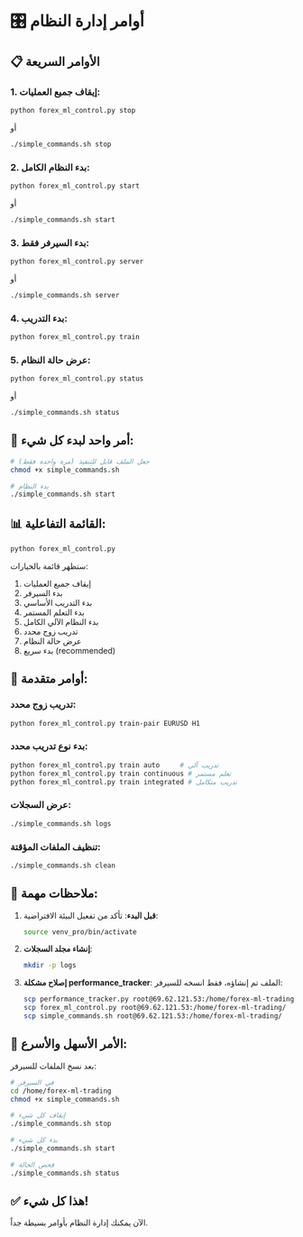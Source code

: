 # 🎛️ أوامر إدارة النظام

## 📋 الأوامر السريعة

### 1. إيقاف جميع العمليات:
```bash
python forex_ml_control.py stop
```
أو
```bash
./simple_commands.sh stop
```

### 2. بدء النظام الكامل:
```bash
python forex_ml_control.py start
```
أو
```bash
./simple_commands.sh start
```

### 3. بدء السيرفر فقط:
```bash
python forex_ml_control.py server
```
أو
```bash
./simple_commands.sh server
```

### 4. بدء التدريب:
```bash
python forex_ml_control.py train
```

### 5. عرض حالة النظام:
```bash
python forex_ml_control.py status
```
أو
```bash
./simple_commands.sh status
```

## 🚀 أمر واحد لبدء كل شيء:
```bash
# جعل الملف قابل للتنفيذ (مرة واحدة فقط)
chmod +x simple_commands.sh

# بدء النظام
./simple_commands.sh start
```

## 📊 القائمة التفاعلية:
```bash
python forex_ml_control.py
```

ستظهر قائمة بالخيارات:
1. إيقاف جميع العمليات
2. بدء السيرفر
3. بدء التدريب الأساسي
4. بدء التعلم المستمر
5. بدء النظام الآلي الكامل
6. تدريب زوج محدد
7. عرض حالة النظام
8. بدء سريع (recommended)

## 🔧 أوامر متقدمة:

### تدريب زوج محدد:
```bash
python forex_ml_control.py train-pair EURUSD H1
```

### بدء نوع تدريب محدد:
```bash
python forex_ml_control.py train auto     # تدريب آلي
python forex_ml_control.py train continuous # تعلم مستمر
python forex_ml_control.py train integrated # تدريب متكامل
```

### عرض السجلات:
```bash
./simple_commands.sh logs
```

### تنظيف الملفات المؤقتة:
```bash
./simple_commands.sh clean
```

## 📝 ملاحظات مهمة:

1. **قبل البدء**: تأكد من تفعيل البيئة الافتراضية:
   ```bash
   source venv_pro/bin/activate
   ```

2. **إنشاء مجلد السجلات**:
   ```bash
   mkdir -p logs
   ```

3. **إصلاح مشكلة performance_tracker**:
   الملف تم إنشاؤه، فقط انسخه للسيرفر:
   ```bash
   scp performance_tracker.py root@69.62.121.53:/home/forex-ml-trading/
   scp forex_ml_control.py root@69.62.121.53:/home/forex-ml-trading/
   scp simple_commands.sh root@69.62.121.53:/home/forex-ml-trading/
   ```

## 🎯 الأمر الأسهل والأسرع:

بعد نسخ الملفات للسيرفر:
```bash
# في السيرفر
cd /home/forex-ml-trading
chmod +x simple_commands.sh

# إيقاف كل شيء
./simple_commands.sh stop

# بدء كل شيء
./simple_commands.sh start

# فحص الحالة
./simple_commands.sh status
```

## ✅ هذا كل شيء!
الآن يمكنك إدارة النظام بأوامر بسيطة جداً.